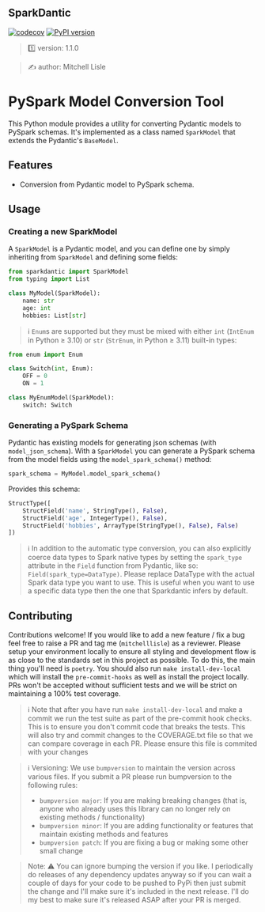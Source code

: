 ##  SparkDantic

[![codecov](https://codecov.io/gh/mitchelllisle/sparkdantic/graph/badge.svg?token=O6PPQX4FEX)](https://codecov.io/gh/mitchelllisle/sparkdantic)
[![PyPI version](https://badge.fury.io/py/sparkdantic.svg)](https://badge.fury.io/py/sparkdantic)

> 1️⃣ version: 1.1.0

> ✍️ author: Mitchell Lisle

# PySpark Model Conversion Tool

This Python module provides a utility for converting Pydantic models to PySpark schemas. It's implemented as a class 
named `SparkModel` that extends the Pydantic's `BaseModel`.

## Features

- Conversion from Pydantic model to PySpark schema.

## Usage

### Creating a new SparkModel

A `SparkModel` is a Pydantic model, and you can define one by simply inheriting from `SparkModel` and defining some fields:

```python
from sparkdantic import SparkModel
from typing import List

class MyModel(SparkModel):
    name: str
    age: int
    hobbies: List[str]
```

> ℹ️ `Enum`s are supported but they must be mixed with either `int` (`IntEnum` in Python ≥ 3.10) or `str` (`StrEnum`, in Python ≥ 3.11) built-in types:

```python
from enum import Enum

class Switch(int, Enum):
    OFF = 0
    ON = 1

class MyEnumModel(SparkModel):
    switch: Switch
```

### Generating a PySpark Schema

Pydantic has existing models for generating json schemas (with `model_json_schema`). With a `SparkModel` you can 
generate a PySpark schema from the model fields using the `model_spark_schema()` method:

```python
spark_schema = MyModel.model_spark_schema()
```

Provides this schema:

```python
StructType([
    StructField('name', StringType(), False),
    StructField('age', IntegerType(), False),
    StructField('hobbies', ArrayType(StringType(), False), False)
])
```
> ℹ️  In addition to the automatic type conversion, you can also explicitly coerce data types to Spark native types by 
>  setting the `spark_type` attribute in the `Field` function from Pydantic, like so: `Field(spark_type=DataType)`.
>  Please replace DataType with the actual Spark data type you want to use.
>  This is useful when you want to use a specific data type then the one that Sparkdantic infers by default. 

## Contributing
Contributions welcome! If you would like to add a new feature / fix a bug feel free to raise a PR and tag me (`mitchelllisle`) as
a reviewer. Please setup your environment locally to ensure all styling and development flow is as close to the standards set in
this project as possible. To do this, the main thing you'll need is `poetry`. You should also run `make install-dev-local` which 
will install the `pre-commit-hooks` as well as install the project locally. PRs won't be accepted without sufficient tests and 
we will be strict on maintaining a 100% test coverage.

> ℹ️ Note that after you have run `make install-dev-local` and make a commit we run the test suite as part of the pre-commit 
> hook checks. This is to ensure you don't commit code that breaks the tests. This will also try and commit changes to 
> the COVERAGE.txt file so that we can compare coverage in each PR. Please ensure this file is commited with your changes

> ℹ️ Versioning: We use `bumpversion` to maintain the version across various files. If you submit a PR please run bumpversion to
> the following rules:
> - `bumpversion major`: If you are making breaking changes (that is, anyone who already uses this library can no longer rely on
> existing methods / functionality)
> - `bumpversion minor`: If you are adding functionality or features that maintain existing methods and features
> - `bumpversion patch`: If you are fixing a bug or making some other small change

> Note: ⚠️ You can ignore bumping the version if you like. I periodically do releases of any dependency updates anyway so
> if you can wait a couple of days for your code to be pushed to PyPi then just submit the change and I'll make sure it's
> included in the next release. I'll do my best to make sure it's released ASAP after your PR is merged.